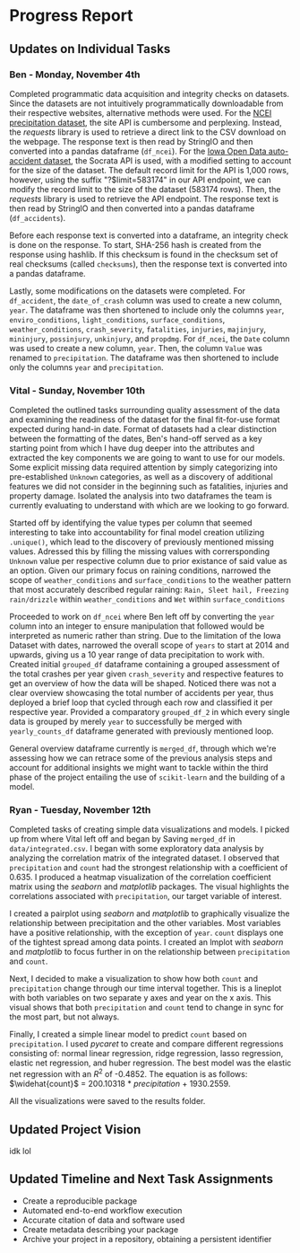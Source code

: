 # Progress Report

## Updates on Individual Tasks

### Ben - Monday, November 4th

Completed programmatic data acquisition and integrity checks on datasets. Since the datasets are not intuitively programmatically downloadable from their respective websites, alternative methods were used. For the [NCEI precipitation dataset](https://www.ncei.noaa.gov/access/monitoring/climate-at-a-glance/statewide/time-series/13/pcp/1/9/1895-2024?base_prd=true&begbaseyear=1901&endbaseyear=2000), the site API is cumbersome and perplexing. Instead, the *requests* library is used to retrieve a direct link to the CSV download on the webpage. The response text is then read by StringIO and then converted into a pandas dataframe (`df_ncei`). For the [Iowa Open Data auto-accident dataset](https://data.iowa.gov/Crashes/Vehicle-Crashes-in-Iowa/tw78-ziwj/about_data), the Socrata API is used, with a modified setting to account for the size of the dataset. The default record limit for the API is 1,000 rows, however, using the suffix "?$limit=583174" in our API endpoint, we can modify the record limit to the size of the dataset (583174 rows). Then, the *requests* library is used to retrieve the API endpoint. The response text is then read by StringIO and then converted into a pandas dataframe (`df_accidents`).

Before each response text is converted into a dataframe, an integrity check is done on the response. To start, SHA-256 hash is created from the response using hashlib. If this checksum is found in the checksum set of real checksums (called `checksums`), then the response text is converted into a pandas dataframe.

Lastly, some modifications on the datasets were completed. For `df_accident`, the `date_of_crash` column was used to create a new column, `year`. The dataframe was then shortened to include only the columns `year`, `enviro_conditions`, `light_conditions`, `surface_conditions`, `weather_conditions`, `crash_severity`, `fatalities`, `injuries`, `majinjury`, `mininjury`, `possinjury`, `unkinjury`, and `propdmg`. For `df_ncei`, the `Date` column was used to create a new column, `year`. Then, the column `Value` was renamed to `precipitation`. The dataframe was then shortened to include only the columns `year` and `precipitation`.

### Vital - Sunday, November 10th 

Completed the outlined tasks surrounding quality assessment of the data and examining the readiness of the dataset for the final fit-for-use format expected during hand-in date. Format of datasets had a clear distinction between the formatting of the dates, Ben's hand-off served as a key starting point from which I have dug deeper into the attributes and extracted the key components we are going to want to use for our models. Some explicit missing data required attention by simply categorizing into pre-established `Unknown` categories, as well as a discovery of additional features we did not consider in the beginning such as fatalities, injuries and property damage. Isolated the analysis into two dataframes the team is currently evaluating to understand with which are we looking to go forward. 

Started off by identifying the value types per column that seemed interesting to take into accountability for final model creation utilizing `.unique()`, which lead to the discovery of previously mentioned missing values. Adressed this by filling the missing values with corrersponding `Unknown` value per respective column due to prior existance of said value as an option. Given our primary focus on raining conditions, narrowed the scope of `weather_conditions` and `surface_conditions` to the weather pattern that most accurately described regular raining: `Rain, Sleet hail, Freezing rain/drizzle` within `weather_conditions` and `Wet` within `surface_conditions`

Proceeded to work on `df_ncei` where Ben left off by converting the `year` column into an integer to ensure manipulation that followed would be interpreted as numeric rather than string. Due to the limitation of the Iowa Dataset with dates, narrowed the overall scope of `years` to start at 2014 and upwards, giving us a 10 year range of data precipitation to work with. Created initial `grouped_df` dataframe containing a grouped assessment of the total crashes per year given `crash_severity` and respective features to get an overview of how the data will be shaped. Noticed there was not a clear overview showcasing the total number of accidents per year, thus deployed a brief loop that cycled through each row and classified it per respective year. Provided a comparatory `grouped_df_2` in which every single data is grouped by merely `year` to successfully be merged with `yearly_counts_df` dataframe generated with previously mentioned loop. 

General overview dataframe currently is `merged_df`, through which we're assessing how we can retrace some of the previous analysis steps and account for additional insights we might want to tackle within the third phase of the project entailing the use of `scikit-learn` and the building of a model. 

### Ryan - Tuesday, November 12th

Completed tasks of creating simple data visualizations and models. I picked up from where Vital left off and began by Saving `merged_df` in `data/integrated.csv`. I began with some exploratory data analysis by analyzing the correlation matrix of the integrated dataset. I observed that `precipitation` and `count` had the strongest relationship with a coefficient of 0.635. I produced a heatmap visualization of the correlation coefficient matrix using the *seaborn* and *matplotlib* packages. The visual highlights the correlations associated with `precipitation`, our target variable of interest.

I created a pairplot using *seaborn* and *matplotlib* to graphically visualize the relationship between precipitation and the other variables. Most variables have a positive relationship, with the exception of `year`. `count` displays one of the tightest spread among data points. I created an lmplot with *seaborn* and *matplotlib* to focus further in on the relationship between `precipitation` and `count`.

Next, I decided to make a visualization to show how both `count` and `precipitation` change through our time interval together. This is a lineplot with both variables on two separate y axes and year on the x axis. This visual shows that both `precipitation` and `count` tend to change in sync for the most part, but not always.

Finally, I created a simple linear model to predict `count` based on `precipitation`. I used *pycaret* to create and compare different regressions consisting of: normal linear regression, ridge regression, lasso regression, elastic net regression, and huber regression. The best model was the elastic net regression with an $R^2$ of -0.4852. The equation is as follows: $\widehat{count}$ $=$ $200.10318$ $*$ $precipitation$ $+$ $1930.2559$.

All the visualizations were saved to the results folder.

## Updated Project Vision

idk lol

## Updated Timeline and Next Task Assignments

* Create a reproducible package
* Automated end-to-end workflow execution
* Accurate citation of data and software used
* Create metadata describing your package 
* Archive your project in a repository, obtaining a persistent identifier

